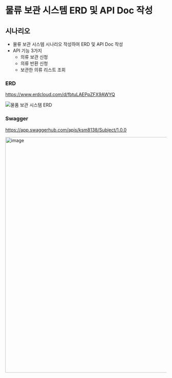 # 물류 보관 시스템 ERD 및 API Doc 작성

## 시나리오 
- 물류 보관 시스템 시나리오 작성하여 ERD 및 API Doc 작성
- API 기능 3가지
  - 의류 보관 신청
  - 의류 반환 신청
  - 보관한 의류 리스트 조회  
### ERD
https://www.erdcloud.com/d/fbtuLAEPpZFX9AWYQ

![물품 보관 시스템 ERD](https://github.com/SeungMinK/-study-Logistics-Storage-System/assets/20696473/b4e45c71-64db-427b-adfa-9e163b0953e0)


### Swagger
https://app.swaggerhub.com/apis/ksm8138/Subject/1.0.0


<img width="737" alt="image" src="https://github.com/SeungMinK/-study-Logistics-Storage-System/assets/20696473/c22c44a7-24ad-4e5d-8c5e-8eeaf7442cdc">





